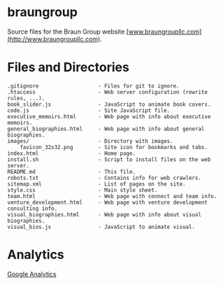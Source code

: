# braungroup
Source files for the Braun Group website [www.braungroupllc.com](http://www.braungroupllc.com).

Files and Directories
=====================

	.gitignore                   - Files for git to ignore.
    .htaccess                    - Web server configuration (rewrite rules, ...).
    book_slider.js               - JavaScript to animate book covers.
    code.js                      - Site JavaScript file. 
    executive_memoirs.html       - Web page with info about executive memoirs.
    general_biographies.html     - Web page with info about general biographies.
    images/                      - Directory with images.
        favicon_32x32.png        - Site icon for bookmarks and tabs.
	index.html                   - Home page.
    install.sh                   - Script to install files on the web server.
    README.md                    - This file.
    robots.txt                   - Contains info for web crawlers.
    sitemap.xml                  - List of pages on the site.
    style.css                    - Main style sheet.
    team.html                    - Web page with connect and team info.
    venture_development.html     - Web page with venture development consulting info.
    visual_biographies.html      - Web page with info about visual biographies.
    visual_bios.js               - JavaScript to animate visual.


Analytics
=========

[Google Analytics](http://www.google.com/analytics/)

